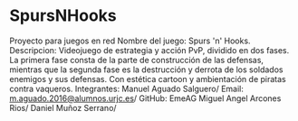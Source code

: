# SpursNHooks
Proyecto para juegos en red
Nombre del juego: Spurs 'n' Hooks.
Descripcion: Videojuego de estrategia y acción PvP, dividido en dos fases. La primera fase consta de la parte de construcción de 
 las defensas, mientras que la segunda fase es la destrucción y derrota de los soldados enemigos y sus defensas. 
 Con estética cartoon y ambientación de piratas contra vaqueros.
Integrantes: Manuel Aguado Salguero/ Email: m.aguado.2016@alumnos.urjc.es/ GitHub: EmeAG
 Miguel Angel Arcones Rios/
 Daniel Muñoz Serrano/
